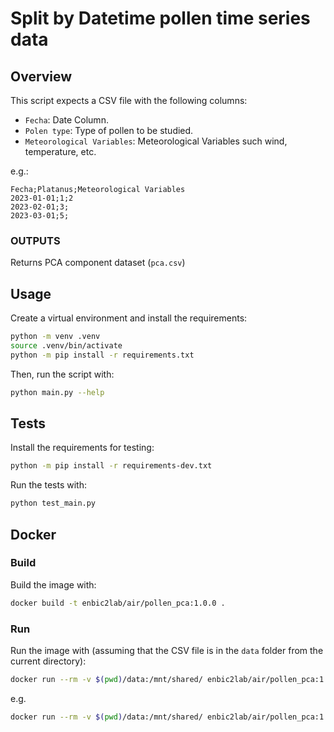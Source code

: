 # Split by Datetime pollen time series data

## Overview

This script expects a CSV file with the following columns:

- `Fecha`: Date Column.
- `Polen type`: Type of pollen to be studied.
- `Meteorological Variables`: Meteorological Variables such wind, temperature, etc.

e.g.:

```csv
Fecha;Platanus;Meteorological Variables
2023-01-01;1;2
2023-02-01;3;
2023-03-01;5;
```
### OUTPUTS
Returns PCA component dataset (`pca.csv`)


## Usage

Create a virtual environment and install the requirements:

```sh
python -m venv .venv
source .venv/bin/activate
python -m pip install -r requirements.txt
```

Then, run the script with:

```sh
python main.py --help
```

## Tests

Install the requirements for testing:

```sh
python -m pip install -r requirements-dev.txt
```

Run the tests with:

```sh
python test_main.py
```

## Docker

### Build

Build the image with:

```sh
docker build -t enbic2lab/air/pollen_pca:1.0.0 .
```

### Run

Run the image with (assuming that the CSV file is in the `data` folder from the current directory):

```sh
docker run --rm -v $(pwd)/data:/mnt/shared/ enbic2lab/air/pollen_pca:1.0.0 --help
```

e.g.

```sh
docker run --rm -v $(pwd)/data:/mnt/shared/ enbic2lab/air/pollen_pca:1.0.0 --filepath "/mnt/shared/lagged_time_series.csv" --delimiter ";" --date-column "date" --pollen-column "Platanus" --n-components 0.7 --output "/mnt/shared/pca.csv"
```